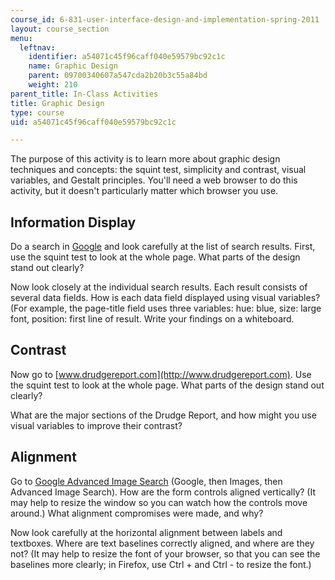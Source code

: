 ```yaml
---
course_id: 6-831-user-interface-design-and-implementation-spring-2011
layout: course_section
menu:
  leftnav:
    identifier: a54071c45f96caff040e59579bc92c1c
    name: Graphic Design
    parent: 09700340607a547cda2b20b3c55a84bd
    weight: 210
parent_title: In-Class Activities
title: Graphic Design
type: course
uid: a54071c45f96caff040e59579bc92c1c

---
```


The purpose of this activity is to learn more about graphic design techniques and concepts: the squint test, simplicity and contrast, visual variables, and Gestalt principles. You'll need a web browser to do this activity, but it doesn't particularly matter which browser you use.

Information Display
-------------------

Do a search in [Google](http://www.google.com) and look carefully at the list of search results. First, use the squint test to look at the whole page. What parts of the design stand out clearly?

Now look closely at the individual search results. Each result consists of several data fields. How is each data field displayed using visual variables? (For example, the page-title field uses three variables: hue: blue, size: large font, position: first line of result. Write your findings on a whiteboard.

Contrast
--------

Now go to [www.drudgereport.com](http://www.drudgereport.com). Use the squint test to look at the whole page. What parts of the design stand out clearly?

What are the major sections of the Drudge Report, and how might you use visual variables to improve their contrast?

Alignment
---------

Go to [Google Advanced Image Search](http://images.google.com/advanced_image_search) (Google, then Images, then Advanced Image Search). How are the form controls aligned vertically? (It may help to resize the window so you can watch how the controls move around.) What alignment compromises were made, and why?

Now look carefully at the horizontal alignment between labels and textboxes. Where are text baselines correctly aligned, and where are they not? (It may help to resize the font of your browser, so that you can see the baselines more clearly; in Firefox, use Ctrl + and Ctrl - to resize the font.)